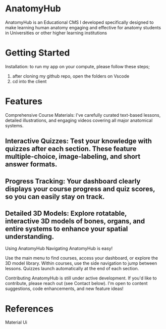 # AnatomyHub

AnatomyHub is an Educational CMS I developed specifically designed to make learning human anatomy engaging and effective for anatomy students in 
Universities or other higher learning institutions

# Getting Started

Installation: to run my app on your compute, please follow these steps;

1. after cloning my github repo, open the folders on Vscode
2. cd into the client 


# Features
Comprehensive Course Materials: I've carefully curated text-based lessons, detailed illustrations, and engaging videos covering all major anatomical systems.

## Interactive Quizzes: Test your knowledge with quizzes after each section. These feature multiple-choice, image-labeling, and short answer formats.

## Progress Tracking: Your dashboard clearly displays your course progress and quiz scores, so you can easily stay on track.

## Detailed 3D Models: Explore rotatable, interactive 3D models of bones, organs, and entire systems to enhance your spatial understanding.
Using AnatomyHub
Navigating AnatomyHub is easy!

Use the main menu to find courses, access your dashboard, or explore the 3D model library.
Within courses, use the side navigation to jump between lessons.
Quizzes launch automatically at the end of each section.

Contributing
AnatomyHub is still under active development. If you'd like to contribute, please reach out (see Contact below). I'm open to content suggestions, code enhancements, and new feature ideas!



# References

Material Ui
